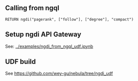 
## Calling from ngql

```cypher
RETURN ngdi("pagerank", ["follow"], ["degree"], "compact")
```

## Setup ngdi API Gateway

See: [../examples/ngdi_from_ngql_udf.ipynb](https://github.com/wey-gu/nebulagraph-di/blob/main/examples/ngdi_from_ngql_udf.ipynb)

## UDF build

See https://github.com/wey-gu/nebula/tree/ngdi_udf
